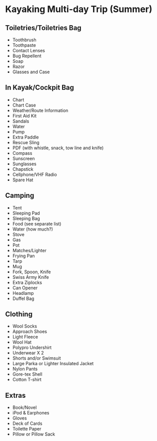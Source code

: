 Kayaking Multi-day Trip (Summer)
================================

## Toiletries/Toiletries Bag

- Toothbrush
- Toothpaste
- Contact Lenses
- Bug Repellent 
- Soap
- Razor
- Glasses and Case

## In Kayak/Cockpit Bag

- Chart 
- Chart Case
- Weather/Route Information
- First Aid Kit
- Sandals
- Water
- Pump
- Extra Paddle
- Rescue Sling
- PDF (with whistle, snack, tow line and knife)
- Compass
- Sunscreen
- Sunglasses
- Chapstick
- Cellphone/VHF Radio
- Spare Hat

## Camping 

- Tent 
- Sleeping Pad
- Sleeping Bag
- Food (see separate list)
- Water (how much?)
- Stove
- Gas
- Pot
- Matches/Lighter
- Frying Pan
- Tarp
- Mug 
- Fork, Spoon, Knife
- Swiss Army Knife
- Extra Ziplocks
- Can Opener
- Headlamp
- Duffel Bag

## Clothing

- Wool Socks
- Approach Shoes
- Light Fleece
- Wool Hat
- Polypro Undershirt
- Underwear X 2
- Shorts and/or Swimsuit
- Large Parka or Lighter Insulated Jacket
- Nylon Pants
- Gore-tex Shell
- Cotton T-shirt

## Extras

- Book/Novel
- iPod & Earphones
- Gloves
- Deck of Cards
- Toilette Paper
- Pillow or Pillow Sack
